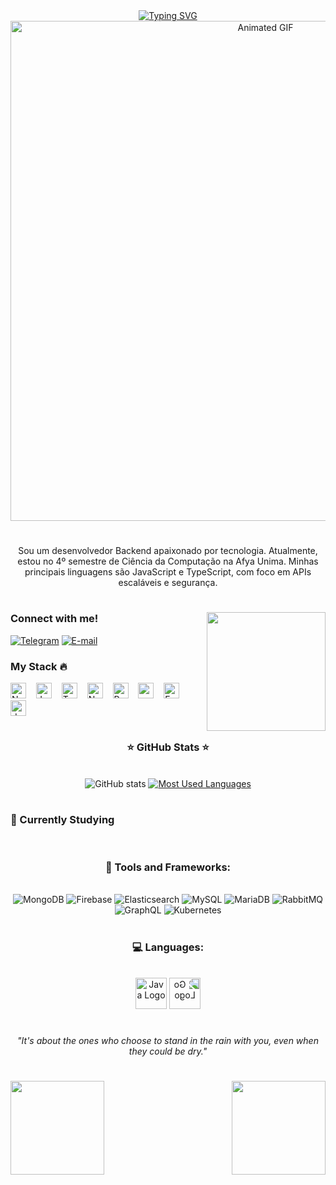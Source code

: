 <div align="center">
  <a href="https://git.io/typing-svg">
    <img src="https://readme-typing-svg.demolab.com?font=Fira+Code&weight=500&size=22&pause=1000&color=FF00F6&center=true&vCenter=true&random=false&width=524&lines=%E2%8A%B9+Welcome+to+my+profile!+%CB%99%E1%B5%95%CB%99+%E2%8A%B9+" alt="Typing SVG">
  </a>
</div>

<div align="center">
  <img src="https://imgur.com/kYsWdOd.gif" alt="Animated GIF" width="800px" />
</div>

# 
  
<p align="center"> Sou um desenvolvedor Backend apaixonado por tecnologia. Atualmente, estou no 4º semestre de Ciência da Computação na Afya Unima. Minhas principais linguagens são JavaScript e TypeScript, com foco em APIs escaláveis e segurança.


#

<img align="right" alt="" height="190px" src="https://cdn.discordapp.com/attachments/787488590191919144/1307536134372458628/68aebf4c71bd1d6090f87237272b01e5.gif?ex=673aa96b&is=673957eb&hm=624c69b2eb151102505d082935bdbc7b1bc50a2dc9886c3a77ab1d05588d353b&"/>

<h3 align="left">Connect with me!</h3>

[![Telegram](https://img.shields.io/badge/-Telegram-000?style=for-the-badge&logo=telegram&color:FFF)](https://t.me/cascoh)
[![E-mail](https://img.shields.io/badge/-Email-000?style=for-the-badge&logo=gmail&logoColor=FF00F6&color:FFF)](mailto:matteusgn@gmail.com)

<h3 align="left">My Stack 🔥</h3>

<div align="left">
  <img src="https://cdn.jsdelivr.net/gh/devicons/devicon/icons/nodejs/nodejs-original.svg" alt="Node.js" height="25" />
  <img width="8" />
  <img src="https://cdn.jsdelivr.net/gh/devicons/devicon/icons/javascript/javascript-original.svg" alt="JavaScript" height="25" />
  <img width="8" />
  <img src="https://cdn.jsdelivr.net/gh/devicons/devicon/icons/typescript/typescript-original.svg" alt="TypeScript"  height="25" />
  <img width="8" />
  <img src="https://cdn.jsdelivr.net/gh/devicons/devicon/icons/nestjs/nestjs-original.svg" alt="NestJS" height="25" />
  <img width="8" />
  <img src="https://cdn.jsdelivr.net/gh/devicons/devicon/icons/postgresql/postgresql-original.svg" alt="PostgreSQL"  height="25" />
  <img width="8" />
  <img src="https://cdn.jsdelivr.net/gh/devicons/devicon@latest/icons/redis/redis-plain-wordmark.svg" height="25" />
  <img width="8" />
  <img src="https://cdn.jsdelivr.net/gh/devicons/devicon/icons/express/express-original.svg" alt="Express" height="25" />
  <img width="8" />
  <img src="https://cdn.jsdelivr.net/gh/devicons/devicon/icons/docker/docker-original.svg" height="25" alt="docker logo"  />
</div>

#

<div style="text-align: center;" align="center">
  <h3>⭐ GitHub Stats ⭐</h3>
  <br>
  <img src="https://github-readme-stats-git-masterrstaa-rickstaa.vercel.app/api?username=ttmatteus&hide_title=true&show_icons=true&include_all_commits=false&count_private=true&line_height=25&hide=issues&bg_color=000&title_color=FF00F6&text_color=FFF&border_radius=3&border_color=36123c&icon_color=FF00F6&theme=jolly" alt="GitHub stats">

  <a href="https://github.com/mari4souza/github-readme-stats">
    <img src="https://github-readme-stats-git-masterrstaa-rickstaa.vercel.app/api/top-langs/?username=ttmatteus&line_height=10&card_width=290&layout=compact&hide_title=false&count_private=true&langs_count=4&show_icons=true&title_color=FF00F6&hide=html,scss,less&bg_color=000&text_color=8B8B8B&border_radius=3&border_color=561760&count_private=true" alt="Most Used Languages">
  </a>
</div>

#
<h3>🌱 Currently Studying</h3>
  
<div align="center"><br>
  <h3>🔧 Tools and Frameworks: </h3><br>
  <div align="center">
    <img src="https://img.shields.io/badge/MongoDB-47A248?style=for-the-badge&logo=mongodb&logoColor=white" alt="MongoDB" />
    <img src="https://img.shields.io/badge/Firebase-FFCA28?style=for-the-badge&logo=firebase&logoColor=white" alt="Firebase" />
    <img src="https://img.shields.io/badge/elasticsearch-%230377CC.svg?style=for-the-badge&logo=elasticsearch&logoColor=white" alt="Elasticsearch" />
    <img src="https://img.shields.io/badge/MySQL-4479A1?style=for-the-badge&logo=mysql&logoColor=white" alt="MySQL" />
    <img src="https://img.shields.io/badge/MariaDB-003545?style=for-the-badge&logo=mariadb&logoColor=white" alt="MariaDB" />
    <img src="https://img.shields.io/badge/Rabbitmq-FF6600?style=for-the-badge&logo=rabbitmq&logoColor=white" alt="RabbitMQ" />
    <img src="https://img.shields.io/badge/GraphQL-E10098?style=for-the-badge&logo=graphql&logoColor=white" alt="GraphQL" />
    <img src="https://img.shields.io/badge/Kubernetes-326CE5?style=for-the-badge&logo=kubernetes&logoColor=white" alt="Kubernetes" />
  </div>


#    
  <div align="center">
  <h3>💻 Languages: </h3><br>
  <div align="center">
    <img src="https://cdn.jsdelivr.net/gh/devicons/devicon/icons/java/java-original.svg" alt="Java Logo" width="50" height="50" />
    <img src="https://cdn.jsdelivr.net/gh/devicons/devicon/icons/go/go-original.svg" alt="Go Logo" width="50" height="50" style="transform: scaleX(-1);" />
  </div>
</div>

#

<div align="center">
  <p><em>"It's about the ones who choose to stand in the rain with you, even when they could be dry."</em></p>
</div>

#
  <img align="left" src="https://imgur.com/zFUxTN1.gif" width="150" height="150">
  <img align="right" src="https://imgur.com/zFUxTN1.gif" width="150" height="150">

  
</div>


